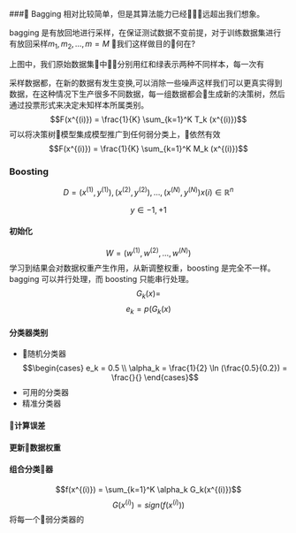 ### Bagging
相对比较简单，但是其算法能力已经远超出我们想象。

bagging 是有放回地进行采样，在保证测试数据不变前提，对于训练数据集进行有放回采样$m_1,m_2,\dots,m=M$ 我们这样做目的何在?

上图中，我们原始数据集中分别用红和绿表示两种不同样本，每一次有

采样数据都，在新的数据有发生变换,可以消除一些噪声这样我们可以更真实得到数据，在这种情况下生产很多不同数据，每一组数据都会生成新的决策树，然后通过投票形式来决定未知样本所属类别。
$$F(x^{(i)}) = \frac{1}{K} \sum_{k=1}^K T_k (x^{(i)})$$
可以将决策树模型集成模型推广到任何弱分类上，依然有效
$$F(x^{(i)}) = \frac{1}{K} \sum_{k=1}^K M_k (x^{(i)})$$

### Boosting

$$D = {(x^{(1)},y^{(1)}),(x^{(2)},y^{(2)}),\dots,(x^{(N)},y^{(N)})} x{(i)} \in \mathbb{R}^n$$

$$y \in {-1,+1}$$

#### 初始化
$$W = (w^{(1)},w^{(2)},\dots,w^{(N)})$$
学习到结果会对数据权重产生作用，从新调整权重，boosting 是完全不一样。bagging 可以并行处理，而 boosting 只能串行处理。
$$G_k(x) = $$
$$e_k = p(G_k(x)  $$

#### 分类器类别
- 随机分类器
$$\begin{cases}
    e_k = 0.5 \\
    \alpha_k = \frac{1}{2} \ln (\frac{0.5}{0.2}) = \frac{}{}
\end{cases}$$
- 可用的分类器
- 精准分类器
#### 计算误差
#### 更新数据权重
#### 组合分类器
$$f(x^{(i)}) = \sum_{k=1}^K \alpha_k G_k(x^{(i)})$$
$$G(x^{(i)}) = sign (f(x^{(i)}))$$
将每一个弱分类器的
$$$$